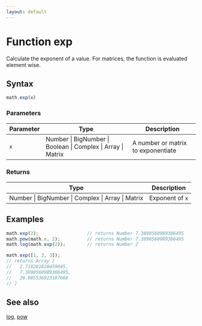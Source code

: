 ```yaml
---
layout: default
---
```


<h1 id="function-exp">Function exp</h1>

Calculate the exponent of a value.
For matrices, the function is evaluated element wise.


<h2 id="syntax">Syntax</h2>

```js
math.exp(x)
```

<h3 id="parameters">Parameters</h3>

Parameter | Type | Description
--------- | ---- | -----------
`x` | Number &#124; BigNumber &#124; Boolean &#124; Complex &#124; Array &#124; Matrix | A number or matrix to exponentiate

<h3 id="returns">Returns</h3>

Type | Description
---- | -----------
Number &#124; BigNumber &#124; Complex &#124; Array &#124; Matrix | Exponent of `x`


<h2 id="examples">Examples</h2>

```js
math.exp(2);                  // returns Number 7.3890560989306495
math.pow(math.e, 2);          // returns Number 7.3890560989306495
math.log(math.exp(2));        // returns Number 2

math.exp([1, 2, 3]);
// returns Array [
//   2.718281828459045,
//   7.3890560989306495,
//   20.085536923187668
// ]
```


<h2 id="see-also">See also</h2>

[log](log.html),
[pow](pow.html)


<!-- Note: This file is automatically generated from source code comments. Changes made in this file will be overridden. -->
